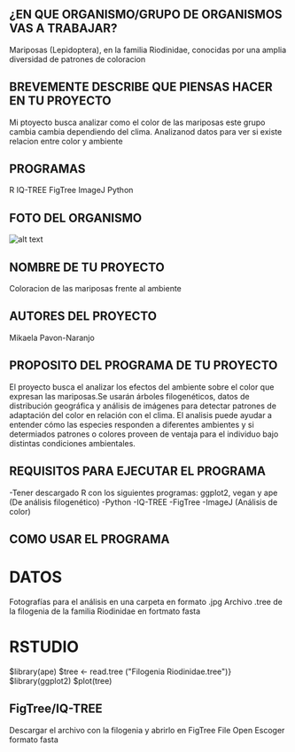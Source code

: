 ## ¿EN QUE ORGANISMO/GRUPO DE ORGANISMOS VAS A TRABAJAR?
Mariposas (Lepidoptera), en la familia Riodinidae, conocidas por una amplia
diversidad de patrones de coloracion


## BREVEMENTE DESCRIBE QUE PIENSAS HACER EN TU PROYECTO
Mi ptoyecto busca analizar como el color de las mariposas  este grupo cambia
cambia dependiendo del clima. Analizanod datos para ver si existe relacion entre
color y ambiente


## PROGRAMAS
R
IQ-TREE
FigTree
ImageJ
Python


## FOTO DEL ORGANISMO 
![alt text](https://upload.wikimedia.org/wikipedia/commons/c/c4/Brauner_W%C3%BCrfelfalter_%28Hamearis_lucina%29_02.jpg)

## NOMBRE DE TU PROYECTO
Coloracion de las mariposas frente al ambiente

## AUTORES DEL PROYECTO
Mikaela Pavon-Naranjo

## PROPOSITO DEL PROGRAMA DE TU PROYECTO
El proyecto busca el analizar los efectos del ambiente sobre el color que expresan las mariposas.Se usarán árboles filogenéticos, datos de distribución geográfica y análisis de imágenes para detectar patrones de adaptación del color en relación con el clima.
El analisis puede ayudar a entender cómo las especies responden a diferentes ambientes y si determiados patrones o colores proveen de ventaja para el individuo bajo distintas condiciones ambientales.

## REQUISITOS PARA EJECUTAR EL PROGRAMA
-Tener descargado R con los siguientes programas: ggplot2, vegan y ape (De análisis filogenético)
-Python 
-IQ-TREE
-FigTree
-ImageJ (Análisis de color)


## COMO USAR EL PROGRAMA
# DATOS
Fotografías para el análisis en una carpeta en formato .jpg
Archivo .tree de la filogenia de la familia Riodinidae en fortmato fasta

# RSTUDIO
$library(ape)
$tree <- read.tree ("Filogenia Riodinidae.tree")}
$library(ggplot2)
$plot(tree)

## FigTree/IQ-TREE
Descargar el archivo con la filogenia y abrirlo en FigTree
File
Open
Escoger formato fasta

